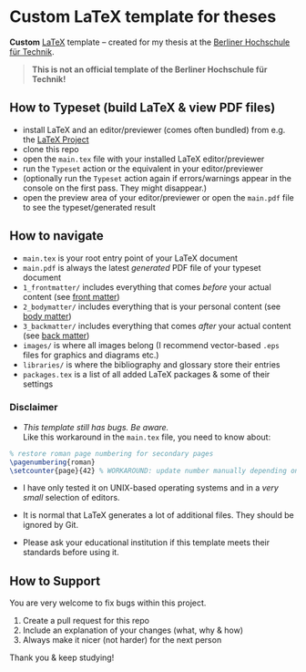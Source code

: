 # Custom LaTeX template for theses

**Custom** [LaTeX](https://www.latex-project.org/) template – created for my thesis at the [Berliner Hochschule für Technik](https://www.bht-berlin.de/en/).

> **This is not an official template of the Berliner Hochschule für Technik!**

## How to Typeset (build LaTeX & view PDF files)

- install LaTeX and an editor/previewer (comes often bundled) from e.g. the [LaTeX Project](https://www.latex-project.org/get/)
- clone this repo
- open the `main.tex` file with your installed LaTeX editor/previewer
- run the `Typeset` action or the equivalent in your editor/previewer
- (optionally run the `Typeset` action again if errors/warnings appear in the console on the first pass. They might disappear.)
- open the preview area of your editor/previewer or open the `main.pdf` file to see the typeset/generated result

## How to navigate

- `main.tex` is your root entry point of your LaTeX document
- `main.pdf` is always the latest _generated_ PDF file of your typeset document
- `1_frontmatter/` includes everything that comes _before_ your actual content (see [front matter](https://en.wiktionary.org/wiki/front_matter))
- `2_bodymatter/` includes everything that is your personal content (see [body matter](https://en.wiktionary.org/wiki/body_matter))
- `3_backmatter/` includes everything that comes _after_ your actual content (see [back matter](https://en.wiktionary.org/wiki/back_matter))
- `images/` is where all images belong (I recommend vector-based `.eps` files for graphics and diagrams etc.)
- `libraries/` is where the bibliography and glossary store their entries
- `packages.tex` is a list of all added LaTeX packages & some of their settings 

### Disclaimer

- _This template still has bugs. Be aware._  
Like this workaround in the `main.tex` file, you need to know about:

```tex
% restore roman page numbering for secondary pages
\pagenumbering{roman}
\setcounter{page}{42} % WORKAROUND: update number manually depending on the glossary length!
```

- I have only tested it on UNIX-based operating systems and in a _very small_ selection of editors.

- It is normal that LaTeX generates a lot of additional files. They should be ignored by Git.

- Please ask your educational institution if this template meets their standards before using it.

## How to Support

You are very welcome to fix bugs within this project.

1. Create a pull request for this repo
2. Include an explanation of your changes (what, why & how)
3. Always make it nicer (not harder) for the next person

Thank you & keep studying!
